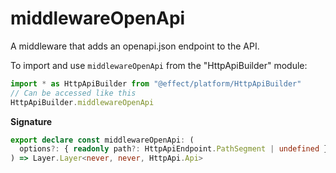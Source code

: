 # middlewareOpenApi

A middleware that adds an openapi.json endpoint to the API.

To import and use `middlewareOpenApi` from the "HttpApiBuilder" module:

```ts
import * as HttpApiBuilder from "@effect/platform/HttpApiBuilder"
// Can be accessed like this
HttpApiBuilder.middlewareOpenApi
```

**Signature**

```ts
export declare const middlewareOpenApi: (
  options?: { readonly path?: HttpApiEndpoint.PathSegment | undefined } | undefined
) => Layer.Layer<never, never, HttpApi.Api>
```
